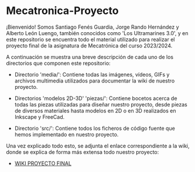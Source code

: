 # Mecatronica-Proyecto

¡Bienvenido! Somos Santiago Fenés Guardia, Jorge Rando Hernández y Alberto León Luengo, también conocidos como 'Los Ultramarines 3.0', y en este repositorio se encuentra todo el material utilizado para realizar el proyecto final de la asignatura de Mecatrónica del curso 2023/2024.

A continuación se muestra una breve descripción de cada uno de los directorios que componen este repositorio:

- Directorio 'media/': Contiene todas las imágenes, vídeos, GIFs y archivos multimedia utilizados para documentar la wiki de nuestro proyecto.

- Directorios 'modelos 2D-3D' 'piezas/': Contiene bocetos acerca de todas las piezas utilizadas para diseñar nuestro proyecto, desde piezas de diversos materiales hasta modelos en 2D o en 3D realizados en Inkscape y FreeCad.

- Directorio 'src/': Contiene todos los ficheros de código fuente que hemos implementado en nuestro proyecto.

Una vez explicado todo esto, se adjunta el enlace correspondiente a la wiki, donde se explica de forma más extensa todo nuestro proyecto:

* [WIKI PROYECTO FINAL](https://github.com/aleon2020/Mecatronica-Proyecto/wiki)
